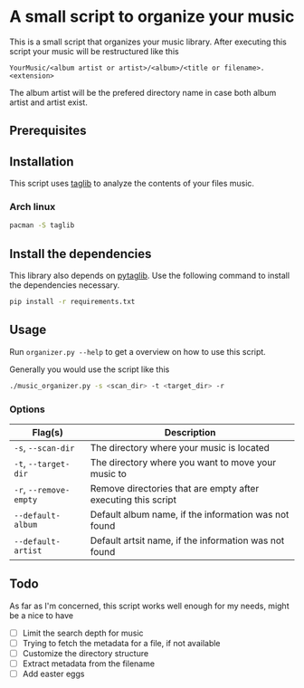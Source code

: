# A small script to organize your music

This is a small script that organizes your music library. After executing this script your music will be restructured like this

```
YourMusic/<album artist or artist>/<album>/<title or filename>.<extension>
```

The album artist will be the prefered directory name in case both album artist and artist exist.


## Prerequisites

## Installation
This script uses [taglib](https://github.com/taglib/taglib) to analyze the contents of your files music.

### Arch linux

```bash
pacman -S taglib
```

## Install the dependencies
This library also depends on [pytaglib](https://github.com/supermihi/pytaglib). Use the following command to install the dependencies necessary.

```bash
pip install -r requirements.txt
```

## Usage
Run `organizer.py --help` to get a overview on how to use this script.

Generally you would use the script like this

```bash
./music_organizer.py -s <scan_dir> -t <target_dir> -r
```

### Options

| Flag(s)                | Description                                                   |
| ---------------------- | ------------------------------------------------------------- |
| `-s`, `--scan-dir`     | The directory where your music is located                     |
| `-t`, `--target-dir`   | The directory where you want to move your music to            |
| `-r`, `--remove-empty` | Remove directories that are empty after executing this script |
| `--default-album`      | Default album name, if the information was not found          |
| `--default-artist`     | Default artsit name, if the information was not found         |

## Todo
As far as I'm concerned, this script works well enough for my needs, might be a nice to have
* [ ] Limit the search depth for music
* [ ] Trying to fetch the metadata for a file, if not available
* [ ] Customize the directory structure
* [ ] Extract metadata from the filename
* [ ] Add easter eggs